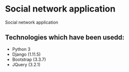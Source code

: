 # Social network application

Social network application

## Technologies which have been usedd:
* Python 3
* Django (1.11.5)
* Bootstrap (3.3.7)
* JQuery (3.2.1)
